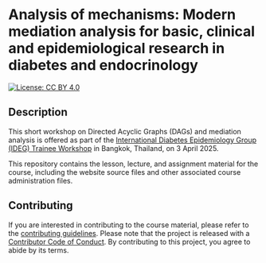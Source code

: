 # Analysis of mechanisms: Modern mediation analysis for basic, clinical and epidemiological research in diabetes and endocrinology

[![License: CC BY
4.0](https://img.shields.io/badge/License-CC%20BY%204.0-lightgrey.svg)](https://creativecommons.org/licenses/by/4.0/)

## Description
This short workshop on Directed Acyclic Graphs (DAGs) and mediation analysis
is offered as part of the [International Diabetes Epidemiology Group (IDEG) 
Trainee Workshop](https://www.ideg-diabetes.org/idegtraineeworkshop) in 
Bangkok, Thailand, on 3 April 2025.

This repository contains the lesson, lecture, and assignment material
for the course, including the website source files and other associated
course administration files.


## Contributing

If you are interested in contributing to the course material, please
refer to the [contributing guidelines](CONTRIBUTING.md). Please note
that the project is released with a [Contributor Code of
Conduct](CODE_OF_CONDUCT.md). By contributing to this project, you agree
to abide by its terms.
